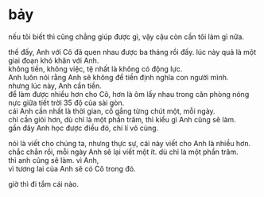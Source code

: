 # bảy

nếu tôi biết thì cũng chẳng giúp được gì, vậy cậu còn cần tôi làm gì nữa.

thế đấy, Anh với Cô đã quen nhau được ba tháng rồi đấy. lúc này quả là một giai đoạn khó khăn với Anh.  
không tiền, không việc, tệ nhất là không có động lực.  
Anh luôn nói rằng Anh sẽ không để tiền định nghĩa con người mình.  
nhưng lúc này, Anh cần tiền.  
để làm được nhiều hơn cho Cô, hơn là ôm lấy nhau trong căn phòng nóng nực giữa tiết trời 35 độ của sài gòn.  
cái Anh cần nhất là thời gian, cố gắng từng chút một, mỗi ngày.  
chỉ cần giỏi hơn, dù chỉ là một phần trăm, thì kiểu gì Anh cũng sẽ làm.  
gần đây Anh học được điều đó, chí lí vô cùng.  

nói là viết cho chúng ta, nhưng thực sự, cái này viết cho Anh là nhiều hơn.  
chắc chắn rồi, mỗi ngày Anh sẽ lại viết một ít.
dù chỉ là một phần trăm.  
thì anh cũng sẽ làm.
vì Anh,  
vì tương lai của Anh sẽ có Cô trong đó.  

giờ thì đi tắm cái nào.  
